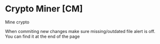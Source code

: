 # Crypto Miner [CM]
Mine crypto

When commiting new changes make sure missing/outdated file alert is off. You can find it at the end of the page 

